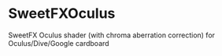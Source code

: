 SweetFXOculus
=============

SweetFX Oculus shader (with chroma aberration correction) for Oculus/Dive/Google cardboard
